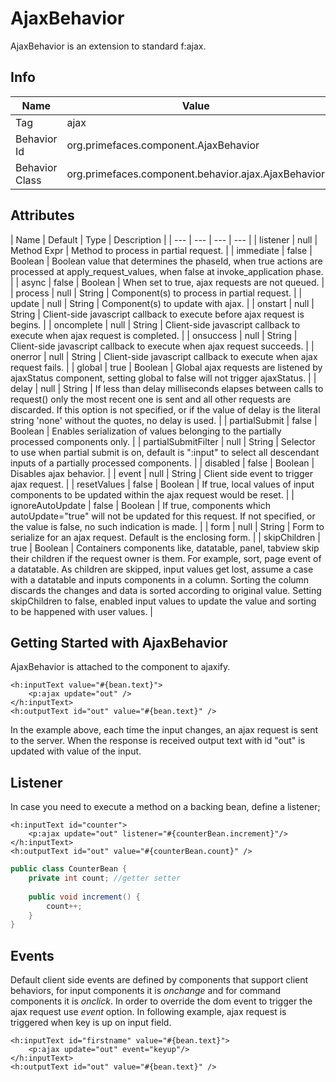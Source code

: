 # AjaxBehavior

AjaxBehavior is an extension to standard f:ajax.

## Info

| Name | Value |
|-|-|
| Tag | ajax |
| Behavior Id | org.primefaces.component.AjaxBehavior |
| Behavior Class | org.primefaces.component.behavior.ajax.AjaxBehavior |

## Attributes

| Name | Default | Type | Description | 
| --- | --- | --- | --- |
| listener | null | Method Expr | Method to process in partial request. |
| immediate | false | Boolean | Boolean value that determines the phaseId, when true actions are processed at apply_request_values, when false at invoke_application phase. |
| async | false | Boolean | When set to true, ajax requests are not queued. |
| process | null | String | Component(s) to process in partial request. |
| update | null | String | Component(s) to update with ajax. |
| onstart | null | String | Client-side javascript callback to execute before ajax request is begins. |
| oncomplete | null | String | Client-side javascript callback to execute when ajax request is completed. |
| onsuccess | null | String | Client-side javascript callback to execute when ajax request succeeds. |
| onerror | null | String | Client-side javascript callback to execute when ajax request fails. |
| global | true | Boolean | Global ajax requests are listened by ajaxStatus component, setting global to false will not trigger ajaxStatus. |
| delay | null | String | If less than delay milliseconds elapses between calls to request() only the most recent one is sent and all other requests are discarded. If this option is not specified, or if the value of delay is the literal string 'none' without the quotes, no delay is used. |
| partialSubmit | false | Boolean | Enables serialization of values belonging to the partially processed components only. |
| partialSubmitFilter | null | String | Selector to use when partial submit is on, default is ":input" to select all descendant inputs of a partially processed components. |
| disabled | false | Boolean | Disables ajax behavior. |
| event | null | String | Client side event to trigger ajax request. |
| resetValues | false | Boolean | If true, local values of input components to be updated within the ajax request would be reset. |
| ignoreAutoUpdate | false | Boolean | If true, components which autoUpdate="true" will not be updated for this request. If not specified, or the value is false, no such indication is made. |
| form | null | String | Form to serialize for an ajax request. Default is the enclosing form. |
| skipChildren | true | Boolean | Containers components like, datatable, panel, tabview skip their children if the request owner is them. For example, sort, page event of a datatable. As children are skipped, input values get lost, assume a case with a datatable and inputs components in a column. Sorting the column discards the changes and data is sorted according to original value. Setting skipChildren to false, enabled input values to update the value and sorting to be happened with user values. |


## Getting Started with AjaxBehavior
AjaxBehavior is attached to the component to ajaxify.

```xhtml
<h:inputText value="#{bean.text}">
    <p:ajax update="out" />
</h:inputText>
<h:outputText id="out" value="#{bean.text}" />
```
In the example above, each time the input changes, an ajax request is sent to the server. When the
response is received output text with id "out" is updated with value of the input.

## Listener
In case you need to execute a method on a backing bean, define a listener;

```xhtml
<h:inputText id="counter">
    <p:ajax update="out" listener="#{counterBean.increment}"/>
</h:inputText>
<h:outputText id="out" value="#{counterBean.count}" />
```

```java
public class CounterBean {
    private int count; //getter setter
    
    public void increment() {
        count++;
    }
}
```

## Events
Default client side events are defined by components that support client behaviors, for input
components it is _onchange_ and for command components it is _onclick_. In order to override the dom
event to trigger the ajax request use _event_ option. In following example, ajax request is triggered
when key is up on input field.

```xhtml
<h:inputText id="firstname" value="#{bean.text}">
    <p:ajax update="out" event="keyup"/>
</h:inputText>
<h:outputText id="out" value="#{bean.text}" />
```